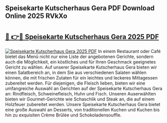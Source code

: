 ## Speisekarte Kutscherhaus Gera PDF Download Online 2025 RVkXo

# <h2><a href="http://gcd809.nevu.top/?p=Speisekarte+Kutscherhaus+Gera">🔗 👉🔴 Speisekarte Kutscherhaus Gera 2025 PDF</a></h2>

[![Speisekarte Kutscherhaus Gera 2025 PDF](https://i.imgur.com/dBaPXMq.png)](http://gcd809.nevu.top/?p=Speisekarte+Kutscherhaus+Gera)
In einem Restaurant oder Café bietet das Menü nicht nur eine Liste der angebotenen Gerichte, sondern auch die Möglichkeit, ein köstliches und für Ihren Geschmack geeignetes Gericht zu wählen. Auf unserer Speisekarte Kutscherhaus Gera bieten wir einen Salatbereich an, in dem Sie aus verschiedenen Salaten wählen können, die mit frischen Zutaten für ein leichtes und leckeres Mittagessen zubereitet werden. Für diejenigen, die Fleisch lieben, bieten wir eine umfangreiche Auswahl an Gerichten auf der Speisekarte Kutscherhaus Gera an: Rindfleisch, Schweinefleisch, Huhn und Fisch. Unseren Auserwählten bieten wir Gourmet-Gerichte wie Schaschlik und Steak an, die auf einem Holzfeuer zubereitet werden. Unsere Speisekarte Kutscherhaus Gera bietet eine große Auswahl an Desserts, von traditionellen Kuchen und Kuchen bis hin zu exquisiten Crème Brûlée und Schokoladensouffle.

